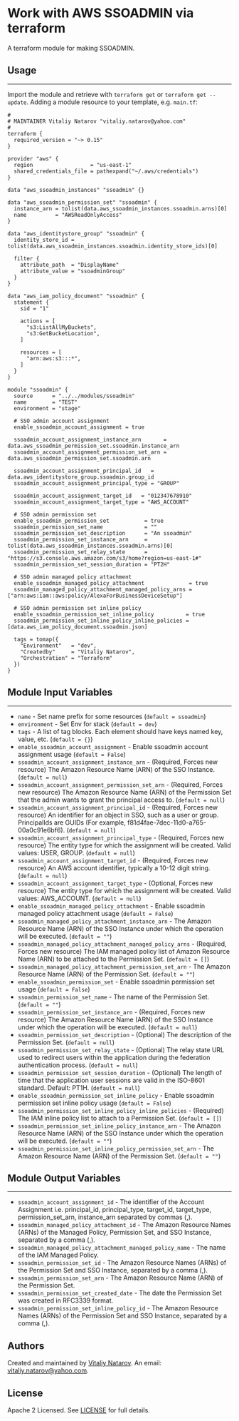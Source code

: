 # Work with AWS SSOADMIN via terraform

A terraform module for making SSOADMIN.


## Usage
----------------------
Import the module and retrieve with ```terraform get``` or ```terraform get --update```. Adding a module resource to your template, e.g. `main.tf`:

```
#
# MAINTAINER Vitaliy Natarov "vitaliy.natarov@yahoo.com"
#
terraform {
  required_version = "~> 0.15"
}

provider "aws" {
  region                  = "us-east-1"
  shared_credentials_file = pathexpand("~/.aws/credentials")
}

data "aws_ssoadmin_instances" "ssoadmin" {}

data "aws_ssoadmin_permission_set" "ssoadmin" {
  instance_arn = tolist(data.aws_ssoadmin_instances.ssoadmin.arns)[0]
  name         = "AWSReadOnlyAccess"
}

data "aws_identitystore_group" "ssoadmin" {
  identity_store_id = tolist(data.aws_ssoadmin_instances.ssoadmin.identity_store_ids)[0]

  filter {
    attribute_path  = "DisplayName"
    attribute_value = "ssoadminGroup"
  }
}

data "aws_iam_policy_document" "ssoadmin" {
  statement {
    sid = "1"

    actions = [
      "s3:ListAllMyBuckets",
      "s3:GetBucketLocation",
    ]

    resources = [
      "arn:aws:s3:::*",
    ]
  }
}

module "ssoadmin" {
  source      = "../../modules/ssoadmin"
  name        = "TEST"
  environment = "stage"

  # SSO admin account assignment
  enable_ssoadmin_account_assignment = true

  ssoadmin_account_assignment_instance_arn       = data.aws_ssoadmin_permission_set.ssoadmin.instance_arn
  ssoadmin_account_assignment_permission_set_arn = data.aws_ssoadmin_permission_set.ssoadmin.arn

  ssoadmin_account_assignment_principal_id   = data.aws_identitystore_group.ssoadmin.group_id
  ssoadmin_account_assignment_principal_type = "GROUP"

  ssoadmin_account_assignment_target_id   = "012347678910"
  ssoadmin_account_assignment_target_type = "AWS_ACCOUNT"

  # SSO admin permission set
  enable_ssoadmin_permission_set           = true
  ssoadmin_permission_set_name             = ""
  ssoadmin_permission_set_description      = "An ssoadmin"
  ssoadmin_permission_set_instance_arn     = tolist(data.aws_ssoadmin_instances.ssoadmin.arns)[0]
  ssoadmin_permission_set_relay_state      = "https://s3.console.aws.amazon.com/s3/home?region=us-east-1#"
  ssoadmin_permission_set_session_duration = "PT2H"

  # SSO admin managed policy attachment
  enable_ssoadmin_managed_policy_attachment              = true
  ssoadmin_managed_policy_attachment_managed_policy_arns = ["arn:aws:iam::aws:policy/AlexaForBusinessDeviceSetup"]

  # SSO admin permission set inline policy
  enable_ssoadmin_permission_set_inline_policy          = true
  ssoadmin_permission_set_inline_policy_inline_policies = [data.aws_iam_policy_document.ssoadmin.json]

  tags = tomap({
    "Environment"   = "dev",
    "Createdby"     = "Vitaliy Natarov",
    "Orchestration" = "Terraform"
  })
}
```

## Module Input Variables
----------------------
- `name` - Set name prefix for some resources (`default = ssoadmin`)
- `environment` - Set Env for stack (`default = dev`)
- `tags` - A list of tag blocks. Each element should have keys named key, value, etc. (`default = {}`)
- `enable_ssoadmin_account_assignment` - Enable ssoadmin account assignment usage (`default = False`)
- `ssoadmin_account_assignment_instance_arn` - (Required, Forces new resource) The Amazon Resource Name (ARN) of the SSO Instance. (`default = null`)
- `ssoadmin_account_assignment_permission_set_arn` - (Required, Forces new resource) The Amazon Resource Name (ARN) of the Permission Set that the admin wants to grant the principal access to. (`default = null`)
- `ssoadmin_account_assignment_principal_id` - (Required, Forces new resource) An identifier for an object in SSO, such as a user or group. PrincipalIds are GUIDs (For example, f81d4fae-7dec-11d0-a765-00a0c91e6bf6). (`default = null`)
- `ssoadmin_account_assignment_principal_type` - (Required, Forces new resource) The entity type for which the assignment will be created. Valid values: USER, GROUP. (`default = null`)
- `ssoadmin_account_assignment_target_id` - (Required, Forces new resource) An AWS account identifier, typically a 10-12 digit string. (`default = null`)
- `ssoadmin_account_assignment_target_type` - (Optional, Forces new resource) The entity type for which the assignment will be created. Valid values: AWS_ACCOUNT. (`default = null`)
- `enable_ssoadmin_managed_policy_attachment` - Enable ssoadmin managed policy attachment usage (`default = False`)
- `ssoadmin_managed_policy_attachment_instance_arn` - The Amazon Resource Name (ARN) of the SSO Instance under which the operation will be executed. (`default = ""`)
- `ssoadmin_managed_policy_attachment_managed_policy_arns` - (Required, Forces new resource) The IAM managed policy list of Amazon Resource Name (ARN) to be attached to the Permission Set. (`default = []`)
- `ssoadmin_managed_policy_attachment_permission_set_arn` - The Amazon Resource Name (ARN) of the Permission Set. (`default = ""`)
- `enable_ssoadmin_permission_set` - Enable ssoadmin permission set usage (`default = False`)
- `ssoadmin_permission_set_name` - The name of the Permission Set. (`default = ""`)
- `ssoadmin_permission_set_instance_arn` - (Required, Forces new resource) The Amazon Resource Name (ARN) of the SSO Instance under which the operation will be executed. (`default = null`)
- `ssoadmin_permission_set_description` - (Optional) The description of the Permission Set. (`default = null`)
- `ssoadmin_permission_set_relay_state` - (Optional) The relay state URL used to redirect users within the application during the federation authentication process. (`default = null`)
- `ssoadmin_permission_set_session_duration` - (Optional) The length of time that the application user sessions are valid in the ISO-8601 standard. Default: PT1H. (`default = null`)
- `enable_ssoadmin_permission_set_inline_policy` - Enable ssoadmin permission set inline policy usage (`default = False`)
- `ssoadmin_permission_set_inline_policy_inline_policies` - (Required) The IAM inline policy list to attach to a Permission Set. (`default = []`)
- `ssoadmin_permission_set_inline_policy_instance_arn` - The Amazon Resource Name (ARN) of the SSO Instance under which the operation will be executed. (`default = ""`)
- `ssoadmin_permission_set_inline_policy_permission_set_arn` - The Amazon Resource Name (ARN) of the Permission Set. (`default = ""`)

## Module Output Variables
----------------------
- `ssoadmin_account_assignment_id` - The identifier of the Account Assignment i.e. principal_id, principal_type, target_id, target_type, permission_set_arn, instance_arn separated by commas (,).
- `ssoadmin_managed_policy_attachment_id` - The Amazon Resource Names (ARNs) of the Managed Policy, Permission Set, and SSO Instance, separated by a comma (,).
- `ssoadmin_managed_policy_attachment_managed_policy_name` - The name of the IAM Managed Policy.
- `ssoadmin_permission_set_id` - The Amazon Resource Names (ARNs) of the Permission Set and SSO Instance, separated by a comma (,).
- `ssoadmin_permission_set_arn` - The Amazon Resource Name (ARN) of the Permission Set.
- `ssoadmin_permission_set_created_date` - The date the Permission Set was created in RFC3339 format.
- `ssoadmin_permission_set_inline_policy_id` - The Amazon Resource Names (ARNs) of the Permission Set and SSO Instance, separated by a comma (,).


## Authors

Created and maintained by [Vitaliy Natarov](https://github.com/SebastianUA). An email: [vitaliy.natarov@yahoo.com](vitaliy.natarov@yahoo.com).

## License

Apache 2 Licensed. See [LICENSE](https://github.com/SebastianUA/terraform/blob/master/LICENSE) for full details.
